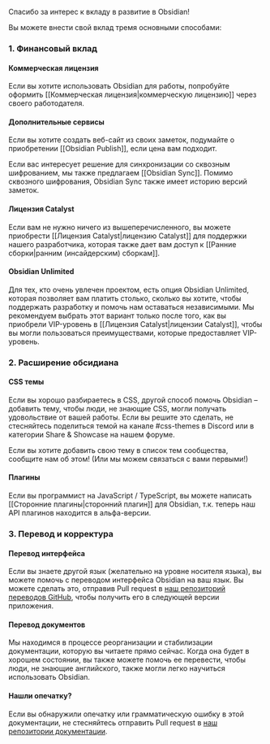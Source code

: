 Спасибо за интерес к вкладу в развитие в Obsidian!

Вы можете внести свой вклад тремя основными способами:

### 1. Финансовый вклад

#### Коммерческая лицензия

Если вы хотите использовать Obsidian для работы, попробуйте оформить [[Коммерческая лицензия|коммерческую лицензию]] через своего работодателя.

#### Дополнительные сервисы

Если вы хотите создать веб-сайт из своих заметок, подумайте о приобретении [[Obsidian Publish]], если цена вам подходит.

Если вас интересует решение для синхронизации со сквозным шифрованием, мы также предлагаем [[Obsidian Sync]]. Помимо сквозного шифрования, Obsidian Sync также имеет историю версий заметок.

#### Лицензия Catalyst

Если вам не нужно ничего из вышеперечисленного, вы можете приобрести [[Лицензия Catalyst|лицензию Catalyst]] для поддержки нашего разработчика, которая также дает вам доступ к [[Ранние сборки|ранним (инсайдерским) сборкам]].

#### Obsidian Unlimited

Для тех, кто очень увлечен проектом, есть опция Obsidian Unlimited, которая позволяет вам платить столько, сколько вы хотите, чтобы поддержать разработку и помочь нам оставаться независимыми. Мы рекомендуем выбрать этот вариант только после того, как вы приобрели VIP-уровень в [[Лицензия Catalyst|лицензии Catalyst]], чтобы вы могли пользоваться преимуществами, которые предоставляет VIP-уровень.

### 2. Расширение обсидиана

#### CSS темы

Если вы хорошо разбираетесь в CSS, другой способ помочь Obsidian – добавить тему, чтобы люди, не знающие CSS, могли получать удовольствие от вашей работы. Если вы решите это сделать, не стесняйтесь поделиться темой на канале #css-themes в Discord или в категории Share & Showcase на нашем форуме.

Если вы хотите добавить свою тему в список тем сообщества, сообщите нам об этом! (Или мы можем связаться с вами первыми!)

#### Плагины

Если вы программист на JavaScript / TypeScript, вы можете написать [[Сторонние плагины|сторонний плагин]] для Obsidian, т.к. теперь наш API плагинов находится в альфа-версии.

### 3. Перевод и корректура

#### Перевод интерфейса

Если вы знаете другой язык (желательно на уровне носителя языка), вы можете помочь с переводом интерфейса Obsidian на ваш язык. Вы можете сделать это, отправив Pull request в [наш репозиторий переводов GitHub](https://github.com/obsidianmd/obsidian-translations), чтобы получить его в следующей версии приложения.

#### Перевод документов

Мы находимся в процессе реорганизации и стабилизации документации, которую вы читаете прямо сейчас. Когда она будет в хорошем состоянии, вы также можете помочь ее перевести, чтобы люди, не знающие английского, также могли легко научиться использовать Obsidian.

#### Нашли опечатку?

Если вы обнаружили опечатку или грамматическую ошибку в этой документации, не стесняйтесь отправить Pull request в [наш репозитории документации](https://github.com/obsidianmd/obsidian-docs).